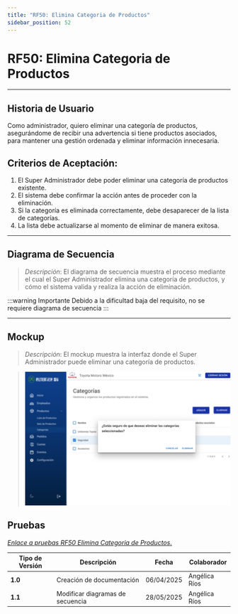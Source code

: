 ```yaml
---
title: "RF50: Elimina Categoria de Productos"
sidebar_position: 52
---
```


# RF50: Elimina Categoria de Productos

---

## Historia de Usuario

Como administrador, quiero eliminar una categoría de productos, asegurándome de recibir una advertencia si tiene productos asociados, para mantener una gestión ordenada y eliminar información innecesaria.

## **Criterios de Aceptación:**

1. El Super Administrador debe poder eliminar una categoría de productos existente.
2. El sistema debe confirmar la acción antes de proceder con la eliminación.
3. Si la categoría es eliminada correctamente, debe desaparecer de la lista de categorías.
4. La lista debe actualizarse al momento de eliminar de manera exitosa.

---

## **Diagrama de Secuencia**

> _Descripción_: El diagrama de secuencia muestra el proceso mediante el cual el Super Administrador elimina una categoría de productos, y cómo el sistema valida y realiza la acción de eliminación.

:::warning Importante
Debido a la dificultad baja del requisito, no se requiere diagrama de secuencia
:::

---

## **Mockup**

> _Descripción_: El mockup muestra la interfaz donde el Super Administrador puede eliminar una categoría de productos.

> ![Interfaz de Eliminar Categoria de Productos](imagenes/RF50EliminaCategorias.png)

## **Pruebas**

_<u>[Enlace a pruebas RF50 Elimina Categoria de Productos.](https://docs.google.com/spreadsheets/d/1NLGwGrGA5PVOEzLaqxa8Ts1D_Ng3QzzqNKWJYUzxD-M/edit?gid=1863559050#gid=1863559050)</u>_

| **Tipo de Versión** | **Descripción**                  | **Fecha**  | **Colaborador** |
| ------------------- | -------------------------------- | ---------- | --------------- |
| **1.0**             | Creación de documentación        | 06/04/2025 | Angélica Ríos   |
| **1.1**             | Modificar diagramas de secuencia | 28/05/2025 | Angélica Ríos   |
